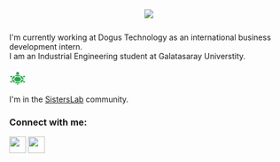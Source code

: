 <h1 align="center">
  <a href="https://git.io/typing-svg">
    <img src="https://readme-typing-svg.herokuapp.com/?lines=Hello!;I+am+Aylin&center=true&size=25">
  </a>
</h1>


 I'm currently working at Dogus Technology as an international business development intern. <br>
 I am an Industrial Engineering student at Galatasaray Universtity.<br><br>
 <img align="center" src="https://github.com/aylinsglam/aylinsglam/blob/main/l2.png" height="30" width="30" />

 I'm in the <a href="https://sisterslab.co/">SistersLab</a> community.<br>

<p align="center">
<h3 align="left">Connect with me:</h3>
<p align="left">
<a href="https://www.linkedin.com/in/aylin-sa%C4%9Flam/" target="blank"><img align="center" src="https://raw.githubusercontent.com/rahuldkjain/github-profile-readme-generator/master/src/images/icons/Social/linked-in-alt.svg" height="30" width="30" /></a>
<a href="https://medium.com/@aylinsaglam" target="blank"><img align="center" src="https://raw.githubusercontent.com/rahuldkjain/github-profile-readme-generator/master/src/images/icons/Social/medium.svg" height="30" width="30" /></a>

</p>
